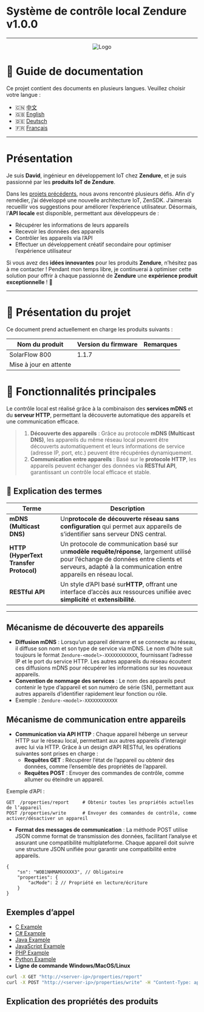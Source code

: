 # Système de contrôle local Zendure v1.0.0

---

<p align="center">
  <img src="https://zendure.com/cdn/shop/files/zendure-logo-infinity-charge_240x.png?v=1717728038" alt="Logo">
</p>

# 📖 Guide de documentation

Ce projet contient des documents en plusieurs langues. Veuillez choisir votre langue :

* 🇨🇳 [中文](./zh.md)
* 🇬🇧 [English](../README.md)
* 🇩🇪 [Deutsch](./de.md)
* 🇫🇷 [Français](./fr.md)

---

# Présentation

Je suis **David**, ingénieur en développement IoT chez **Zendure**, et je suis passionné par les **produits IoT de Zendure**.

Dans les [projets précédents](https://github.com/Zendure/developer-device-data-report), nous avons rencontré plusieurs défis. Afin d’y remédier, j’ai développé une nouvelle architecture IoT, ZenSDK. J’aimerais recueillir vos suggestions pour améliorer l’expérience utilisateur. Désormais, l’**API locale** est disponible, permettant aux développeurs de :

* Récupérer les informations de leurs appareils
* Recevoir les données des appareils
* Contrôler les appareils via l’API
* Effectuer un développement créatif secondaire pour optimiser l’expérience utilisateur

Si vous avez des **idées innovantes** pour les produits **Zendure**, n’hésitez pas à me contacter ! Pendant mon temps libre, je continuerai à optimiser cette solution pour offrir à chaque passionné de **Zendure** une **expérience produit exceptionnelle** ! 🚀

---

# 📌 Présentation du projet

Ce document prend actuellement en charge les produits suivants :

| Nom du produit          | Version du firmware | Remarques |
| ----------------------- | ------------------- | --------- |
| SolarFlow 800           | 1.1.7               |           |
| Mise à jour en attente |                     |           |

# **🚀 Fonctionnalités principales**

Le contrôle local est réalisé grâce à la combinaison des **services mDNS** et du **serveur HTTP**, permettant la découverte automatique des appareils et une communication efficace.

> 1. **Découverte des appareils** : Grâce au protocole **mDNS (Multicast DNS)**, les appareils du même réseau local peuvent être découverts automatiquement et leurs informations de service (adresse IP, port, etc.) peuvent être récupérées dynamiquement.
> 2. **Communication entre appareils** : Basé sur le **protocole HTTP**, les appareils peuvent échanger des données via **RESTful API**, garantissant un contrôle local efficace et stable.

## **📖 Explication des termes**

| Terme                                        | Description                                                                                                                                                                                                             |
| -------------------------------------------- | ----------------------------------------------------------------------------------------------------------------------------------------------------------------------------------------------------------------------- |
| **mDNS (Multicast DNS)**               | Un**protocole de découverte réseau sans configuration** qui permet aux appareils de s’identifier sans serveur DNS central.                                                                                     |
| **HTTP (HyperText Transfer Protocol)** | Un protocole de communication basé sur un**modèle requête/réponse**, largement utilisé pour l’échange de données entre clients et serveurs, adapté à la communication entre appareils en réseau local. |
| **RESTful API**                        | Un style d’API basé sur**HTTP**, offrant une interface d’accès aux ressources unifiée avec **simplicité** et **extensibilité**.                                                                |

---

## **Mécanisme de découverte des appareils**

* **Diffusion mDNS** : Lorsqu’un appareil démarre et se connecte au réseau, il diffuse son nom et son type de service via mDNS. Le nom d’hôte suit toujours le format `Zendure-<model>-XXXXXXXXXXXX`, fournissant l’adresse IP et le port du service HTTP. Les autres appareils du réseau écoutent ces diffusions mDNS pour récupérer les informations sur les nouveaux appareils.
* **Convention de nommage des services** : Le nom des appareils peut contenir le type d’appareil et son numéro de série (SN), permettant aux autres appareils d’identifier rapidement leur fonction ou rôle.
* Exemple : `Zendure-<model>-XXXXXXXXXXXX`

## **Mécanisme de communication entre appareils**

* **Communication via API HTTP** : Chaque appareil héberge un serveur HTTP sur le réseau local, permettant aux autres appareils d’interagir avec lui via HTTP. Grâce à un design d’API RESTful, les opérations suivantes sont prises en charge :
  * **Requêtes GET** : Récupérer l’état de l’appareil ou obtenir des données, comme l’ensemble des propriétés de l’appareil.
  * **Requêtes POST** : Envoyer des commandes de contrôle, comme allumer ou éteindre un appareil.

Exemple d’API :

```HTTP
GET  /properties/report     # Obtenir toutes les propriétés actuelles de l’appareil
POST /properties/write      # Envoyer des commandes de contrôle, comme activer/désactiver un appareil
```

* **Format des messages de communication** : La méthode POST utilise JSON comme format de transmission des données, facilitant l’analyse et assurant une compatibilité multiplateforme. Chaque appareil doit suivre une structure JSON unifiée pour garantir une compatibilité entre appareils.

```
{
    "sn": "WOB1NHMAMXXXXX3", // Obligatoire
    "properties": {
        "acMode": 2 // Propriété en lecture/écriture
    }
}
```

## **Exemples d’appel**

* [C Example](../examples/C/demo.c)
* [C# Example](../examples/C#/demo.cpp)
* [Java Example](../examples/Java/demo.java)
* [JavaScript Example](../examples/JavaScript/demo.js)
* [PHP Example](../examples/PHP/demo.php)
* [Python Example](../examples/Python/demo.py)
* **Ligne de commande Windows/MacOS/Linux**

```sh
curl -X GET "http://<server-ip>/properties/report"
curl -X POST "http://<server-ip>/properties/write" -H "Content-Type: application/json" -d '{"sn": "your_device_sn","properties":{"acMode":2}}'
```

## Explication des propriétés des produits
